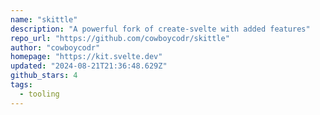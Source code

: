 ```yaml
---
name: "skittle"
description: "A powerful fork of create-svelte with added features"
repo_url: "https://github.com/cowboycodr/skittle"
author: "cowboycodr"
homepage: "https://kit.svelte.dev"
updated: "2024-08-21T21:36:48.629Z"
github_stars: 4
tags: 
  - tooling
---
```

